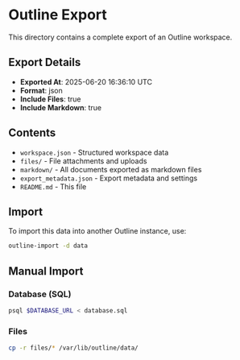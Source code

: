 # Outline Export

This directory contains a complete export of an Outline workspace.

## Export Details

- **Exported At**: 2025-06-20 16:36:10 UTC
- **Format**: json
- **Include Files**: true
- **Include Markdown**: true

## Contents

- `workspace.json` - Structured workspace data
- `files/` - File attachments and uploads
- `markdown/` - All documents exported as markdown files
- `export_metadata.json` - Export metadata and settings
- `README.md` - This file

## Import

To import this data into another Outline instance, use:

```bash
outline-import -d data
```

## Manual Import

### Database (SQL)
```bash
psql $DATABASE_URL < database.sql
```

### Files
```bash
cp -r files/* /var/lib/outline/data/
```
